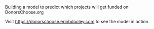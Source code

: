 Building a model to predict which projects will get funded on DonorsChoose.org

Visit https://donorschoose.erinbdooley.com to see the model in action.
